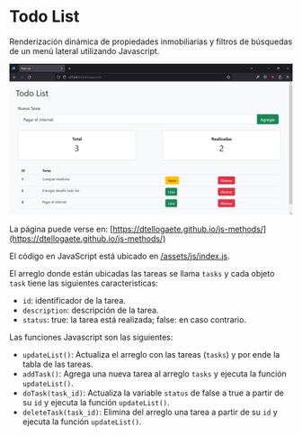 # Todo List

Renderización dinámica de propiedades inmobiliarias y filtros de búsquedas de un menú lateral utilizando Javascript.

![Todo List](/assets/img/img.png "Todo List")

La página puede verse en: [https://dtellogaete.github.io/js-methods/](https://dtellogaete.github.io/js-methods/)

El código en JavaScript está ubicado en [/assets/js/index.js](/assets/js/index.js).

El arreglo donde están ubicadas las tareas se llama `tasks` y cada objeto `task` tiene las siguientes caracteristicas:
* `id`: identificador de la tarea.
* `description`: descripción de la tarea.
* `status`: true: la tarea está realizada; false: en caso contrario.

Las funciones Javascript son las siguientes:
* `updateList()`: Actualiza el arreglo con las tareas (`tasks`) y por ende la tabla de las tareas.
* `addTask()`: Agrega una nueva tarea al arreglo `tasks` y ejecuta la función `updateList()`.
* `doTask(task_id)`: Actualiza la variable `status` de false a true a partir de su `id` y ejecuta la función `updateList()`.
* `deleteTask(task_id)`: Elimina del arreglo una tarea a partir de su `id` y ejecuta la función `updateList()`.
